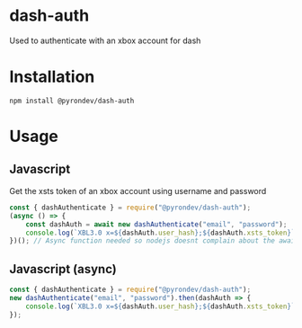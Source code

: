 # dash-auth
Used to authenticate with an xbox account for dash

# Installation
`npm install @pyrondev/dash-auth`
# Usage

## Javascript
Get the xsts token of an xbox account using username and password
```js
const { dashAuthenticate } = require("@pyrondev/dash-auth");
(async () => {
	const dashAuth = await new dashAuthenticate("email", "password");
	console.log(`XBL3.0 x=${dashAuth.user_hash};${dashAuth.xsts_token}`);
})(); // Async function needed so nodejs doesnt complain about the await
```
## Javascript (async)
```js
const { dashAuthenticate } = require("@pyrondev/dash-auth");
new dashAuthenticate("email", "password").then(dashAuth => {
	console.log(`XBL3.0 x=${dashAuth.user_hash};${dashAuth.xsts_token}`);
});
```
